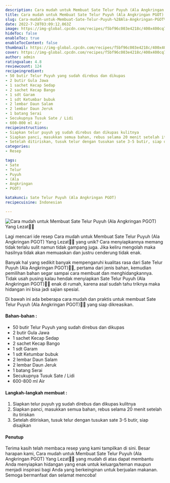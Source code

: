 ```yaml
---
description: Cara mudah untuk Membuat Sate Telur Puyuh (Ala Angkringan PGOT) Yang Lezat"
title: Cara mudah untuk Membuat Sate Telur Puyuh (Ala Angkringan PGOT) Yang Lezat
slug: Cara-mudah-untuk-Membuat-Sate-Telur-Puyuh-%28Ala-Angkringan-PGOT%29-Yang-Lezat
date: 2022-7-28T03:09:12.063Z
image: https://img-global.cpcdn.com/recipes/f5bf96c003e4218c/400x400cq70/photo.jpg
hideToc: false
enableToc: true
enableTocContent: false
thumbnail: https://img-global.cpcdn.com/recipes/f5bf96c003e4218c/400x400cq70/photo.jpg
cover: https://img-global.cpcdn.com/recipes/f5bf96c003e4218c/400x400cq70/photo.jpg
author: admin
ratingvalue: 4.8
reviewcount: 124
recipeingredient:
- 50 butir Telur Puyuh yang sudah direbus dan dikupas
- 2 butir Gula Jawa
- 1 sachet Kecap Sedap
- 2 sachet Kecap Bango
- 1 sdt Garam
- 1 sdt Ketumbar bubuk
- 2 lembar Daun Salam
- 2 lembar Daun Jeruk
- 1 batang Serai
- Secukupnya Tusuk Sate / Lidi
- 600-800 ml Air
recipeinstructions:
- Siapkan telur puyuh yg sudah direbus dan dikupas kulitnya
- Siapkan panci, masukkan semua bahan, rebus selama 20 menit setelah itu tiriskan
- Setelah ditiriskan, tusuk telur dengan tusukan sate 3-5 butir, siap disajikan
categories:
- Resep

tags:
- Sate
- Telur
- Puyuh
- (Ala
- Angkringan
- PGOT)

katakunci: Sate Telur Puyuh (Ala Angkringan PGOT)
recipecuisine: Indonesian

---
```


![Cara mudah untuk Membuat Sate Telur Puyuh (Ala Angkringan PGOT) Yang Lezat👩‍🍳](https://img-global.cpcdn.com/recipes/f5bf96c003e4218c/400x400cq70/photo.jpg)

Lagi mencari ide resep Cara mudah untuk Membuat Sate Telur Puyuh (Ala Angkringan PGOT) Yang Lezat👩‍🍳 yang unik? Cara menyiapkannya memang tidak terlalu sulit namun tidak gampang juga. Jika keliru mengolah maka hasilnya tidak akan memuaskan dan justru cenderung tidak enak.

Banyak hal yang sedikit banyak mempengaruhi kualitas rasa dari Sate Telur Puyuh (Ala Angkringan PGOT)👩‍🍳, pertama dari jenis bahan, kemudian pemilihan bahan segar sampai cara membuat dan menghidangkannya. Tidak usah pusing kalau hendak menyiapkan Sate Telur Puyuh (Ala Angkringan PGOT)👩‍🍳 enak di rumah, karena asal sudah tahu triknya maka hidangan ini bisa jadi sajian spesial.

Di bawah ini ada beberapa cara mudah dan praktis untuk membuat Sate Telur Puyuh (Ala Angkringan PGOT)👩‍🍳 yang siap dikreasikan.

<!--inarticleads1-->

#### Bahan-bahan :

- 50 butir Telur Puyuh yang sudah direbus dan dikupas
- 2 butir Gula Jawa
- 1 sachet Kecap Sedap
- 2 sachet Kecap Bango
- 1 sdt Garam
- 1 sdt Ketumbar bubuk
- 2 lembar Daun Salam
- 2 lembar Daun Jeruk
- 1 batang Serai
- Secukupnya Tusuk Sate / Lidi
- 600-800 ml Air

<!--inarticleads2-->

#### Langkah-langkah membuat :

1. Siapkan telur puyuh yg sudah direbus dan dikupas kulitnya
1. Siapkan panci, masukkan semua bahan, rebus selama 20 menit setelah itu tiriskan
1. Setelah ditiriskan, tusuk telur dengan tusukan sate 3-5 butir, siap disajikan

#### Penutup

Terima kasih telah membaca resep yang kami tampilkan di sini. Besar harapan kami, Cara mudah untuk Membuat Sate Telur Puyuh (Ala Angkringan PGOT) Yang Lezat👩‍🍳 yang mudah di atas dapat membantu Anda menyiapkan hidangan yang enak untuk keluarga/teman maupun menjadi inspirasi bagi Anda yang berkeinginan untuk berjualan makanan. Semoga bermanfaat dan selamat mencoba!
